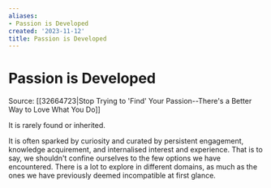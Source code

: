 ```yaml
---
aliases:
- Passion is Developed
created: '2023-11-12'
title: Passion is Developed
---
```


# Passion is Developed

Source: [[32664723|Stop Trying to 'Find' Your Passion--There's a Better Way to Love What You Do]]

It is rarely found or inherited.

It is often sparked by curiosity and curated by persistent engagement, knowledge acquirement, and internalised interest and experience. That is to say, we shouldn't confine ourselves to the few options we have encountered. There is a lot to explore in different domains, as much as the ones we have previously deemed incompatible at first glance.